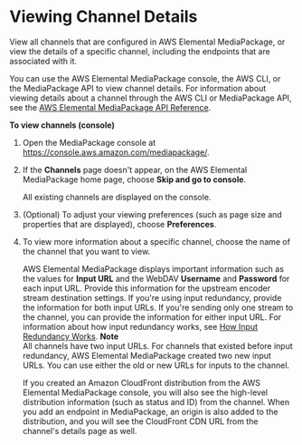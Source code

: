 # Viewing Channel Details<a name="channels-view"></a>

View all channels that are configured in AWS Elemental MediaPackage, or view the details of a specific channel, including the endpoints that are associated with it\.

You can use the AWS Elemental MediaPackage console, the AWS CLI, or the MediaPackage API to view channel details\. For information about viewing details about a channel through the AWS CLI or MediaPackage API, see the [AWS Elemental MediaPackage API Reference](https://docs.aws.amazon.com/mediapackage/latest/apireference/)\.

**To view channels \(console\)**

1. Open the MediaPackage console at [https://console\.aws\.amazon\.com/mediapackage/](https://console.aws.amazon.com/mediapackage/)\.

1. If the **Channels** page doesn't appear, on the AWS Elemental MediaPackage home page, choose **Skip and go to console**\.

   All existing channels are displayed on the console\.

1. \(Optional\) To adjust your viewing preferences \(such as page size and properties that are displayed\), choose **Preferences**\. 

1. To view more information about a specific channel, choose the name of the channel that you want to view\.

   AWS Elemental MediaPackage displays important information such as the values for **Input URL** and the WebDAV **Username** and **Password** for each input URL\. Provide this information for the upstream encoder stream destination settings\. If you're using input redundancy, provide the information for both input URLs\. If you're sending only one stream to the channel, you can provide the information for either input URL\. For information about how input redundancy works, see [How Input Redundancy Works](what-is-flow-ir.md)\.
**Note**  
All channels have two input URLs\. For channels that existed before input redundancy, AWS Elemental MediaPackage created two new input URLs\. You can use either the old or new URLs for inputs to the channel\.

   If you created an Amazon CloudFront distribution from the AWS Elemental MediaPackage console, you will also see the high\-level distribution information \(such as status and ID\) from the channel\. When you add an endpoint in MediaPackage, an origin is also added to the distribution, and you will see the CloudFront CDN URL from the channel's details page as well\.